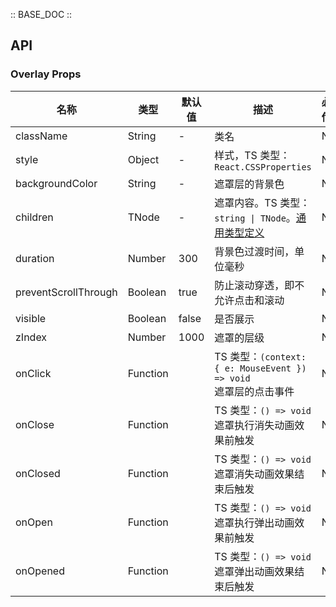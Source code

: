:: BASE_DOC ::

## API

### Overlay Props

名称 | 类型 | 默认值 | 描述 | 必传
-- | -- | -- | -- | --
className | String | - | 类名 | N
style | Object | - | 样式，TS 类型：`React.CSSProperties` | N
backgroundColor | String | - | 遮罩层的背景色 | N
children | TNode | - | 遮罩内容。TS 类型：`string \| TNode`。[通用类型定义](https://github.com/Tencent/tdesign-mobile-react/blob/develop/src/common.ts) | N
duration | Number | 300 | 背景色过渡时间，单位毫秒 | N
preventScrollThrough | Boolean | true | 防止滚动穿透，即不允许点击和滚动 | N
visible | Boolean | false | 是否展示 | N
zIndex | Number | 1000 | 遮罩的层级 | N
onClick | Function |  | TS 类型：`(context: { e: MouseEvent }) => void`<br/>遮罩层的点击事件 | N
onClose | Function |  | TS 类型：`() => void`<br/>遮罩执行消失动画效果前触发 | N
onClosed | Function |  | TS 类型：`() => void`<br/>遮罩消失动画效果结束后触发 | N
onOpen | Function |  | TS 类型：`() => void`<br/>遮罩执行弹出动画效果前触发 | N
onOpened | Function |  | TS 类型：`() => void`<br/>遮罩弹出动画效果结束后触发 | N
